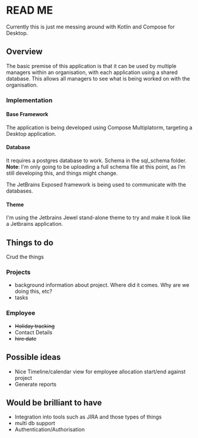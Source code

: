 # READ ME

Currently this is just me messing around with Kotlin and Compose for Desktop.

## Overview
The basic premise of this application is that it can be used by multiple managers within an organisation, with each 
application using a shared database. This allows all managers to see what is being worked on with the organisation.

### Implementation

#### Base Framework
The application is being developed using Compose Multiplatorm, targeting a Desktop application. 

#### Database
It requires a postgres database to work. Schema in the sql_schema folder. **Note**: I'm only going to be uploading a 
full schema file at this point, as I'm still developing this, and things might change.

The JetBrains Exposed framework is being used to communicate with the databases.

#### Theme
I'm using the Jetbrains Jewel stand-alone theme to try and make it look like a Jetbrains application.

## Things to do
Crud the things

### Projects
* background information about project. Where did it comes. Why are we doing this, etc?
* tasks

### Employee
* ~~Holiday tracking~~
* Contact Details
* ~~hire date~~

## Possible ideas
* Nice Timeline/calendar view for employee allocation start/end against project
* Generate reports

## Would be brilliant to have
* Integration into tools such as JIRA and those types of things
* multi db support
* Authentication/Authorisation
